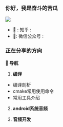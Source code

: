 ### 你好，我是奋斗的苦瓜

![](https://visitor-badge.glitch.me/badge?page_id=kugua.github.io.README)

- 🥑 :  知乎 : 
- 🍉: 微信公众号 : 

### 正在分享的方向

**:pushpin: 导航**
1. **编译**
  - 编译剖析
  - cmake常用使用命令
  - 常用工具介绍

2. **android系统音频**

3. **音频开发**

